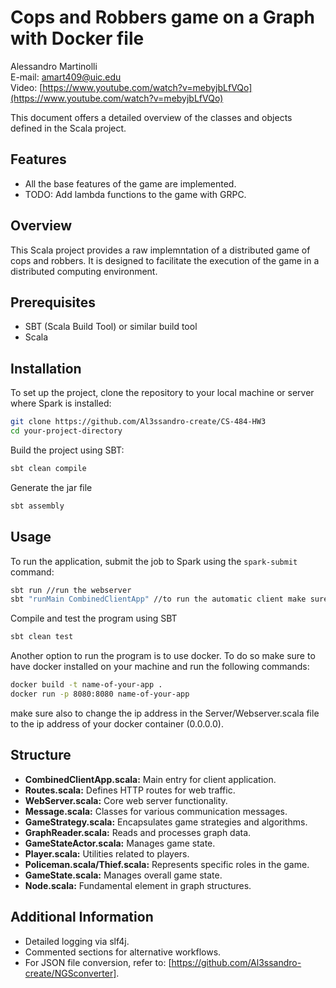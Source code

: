 
# Cops and Robbers game on a Graph with Docker file
Alessandro Martinolli  
E-mail: [amart409@uic.edu](amart409@uic.edu)  
Video: [https://www.youtube.com/watch?v=mebyjbLfVQo](https://www.youtube.com/watch?v=mebyjbLfVQo)
   
   
   This document offers a detailed overview of the classes and objects defined in the Scala project.
## Features
- All the base features of the game are implemented.
- TODO: Add lambda functions to the game with GRPC.
## Overview
This Scala project provides a raw implemntation of a distributed game of cops and robbers. It is designed to facilitate the execution of the game in a distributed computing environment.
## Prerequisites

- SBT (Scala Build Tool) or similar build tool
- Scala

## Installation

To set up the project, clone the repository to your local machine or server where Spark is installed:

```sh
git clone https://github.com/Al3ssandro-create/CS-484-HW3
cd your-project-directory
```
Build the project using SBT:
```sh
sbt clean compile
```
Generate the jar file
```sh
sbt assembly
```
## Usage

To run the application, submit the job to Spark using the `spark-submit` command:

```sh
sbt run //run the webserver
sbt "runMain CombinedClientApp" //to run the automatic client make sure to create a new sbt server
```

Compile and test the program using SBT
```sh
sbt clean test
```
Another option to run the program is to use docker. To do so make sure to have docker installed on your machine and run the following commands:
```sh
docker build -t name-of-your-app .
docker run -p 8080:8080 name-of-your-app
```
make sure also to change the ip address in the Server/Webserver.scala file to the ip address of your docker container (0.0.0.0).
## Structure

- **CombinedClientApp.scala:** Main entry for client application.
- **Routes.scala:** Defines HTTP routes for web traffic.
- **WebServer.scala:** Core web server functionality.
- **Message.scala:** Classes for various communication messages.
- **GameStrategy.scala:** Encapsulates game strategies and algorithms.
- **GraphReader.scala:** Reads and processes graph data.
- **GameStateActor.scala:** Manages game state.
- **Player.scala:** Utilities related to players.
- **Policeman.scala/Thief.scala:** Represents specific roles in the game.
- **GameState.scala:** Manages overall game state.
- **Node.scala:** Fundamental element in graph structures.

## Additional Information
- Detailed logging via slf4j.
- Commented sections for alternative workflows.
- For JSON file conversion, refer to: [https://github.com/Al3ssandro-create/NGSconverter].
